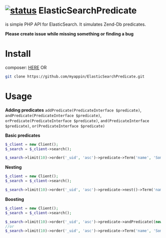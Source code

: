 [![status](https://travis-ci.org/myappin/ElasticSearchPredicate.svg?branch=master)](https://travis-ci.org/myappin/ElasticSearchPredicate)
ElasticSearchPredicate
======================
is simple PHP API for ElasticSearch. It simulates Zend-Db predicates.

**Please create issue while missing something or finding a bug**

Install
=======
composer: [HERE](https://packagist.org/packages/myappin/elasticsearchpredicate)
OR
```sh
git clone https://github.com/myappin/ElasticSearchPredicate.git
```

Usage
=====

**Adding predicates**
`addPredicate(PredicateInterface $predicate)`, `andPredicate(PredicateInterface $predicate)`, `orPredicate(PredicateInterface $predicate)`, `and(PredicateInterface $predicate)`, `or(PredicateInterface $predicate)`

**Basic predicates**
```php
$_client = new Client();
$_search = $_client->search();

$_search->limit(10)->order('_uid', 'asc')->predicate->Term('name', 'SomeName')->or->Term('price', 1000);
```

**Nesting**
```php
$_client = new Client();
$_search = $_client->search();

$_search->limit(10)->order('_uid', 'asc')->predicate->nest()->Term('name', 'SomeName')->or->Term('name', 'SomeOtherName')->unnest()->Term('price', 1000);
```

**Boosting**
```php
$_client = new Client();
$_search = $_client->search();

$_search->limit(10)->order('_uid', 'asc')->predicate->andPredicate((new Term('name', 'SomeName'))->boost(2))->or->Term('name', 'SomeOtherName');
//or
$_search->limit(10)->order('_uid', 'asc')->predicate->Term('name', 'SomeName', ['boost' => 2])->or->Term('name', 'SomeOtherName');
```
